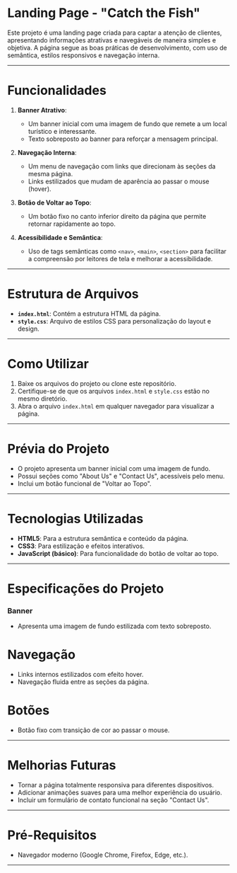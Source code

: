 # Landing Page - "Catch the Fish"

Este projeto é uma landing page criada para captar a atenção de clientes, apresentando informações atrativas e navegáveis de maneira simples e objetiva. A página segue as boas práticas de desenvolvimento, com uso de semântica, estilos responsivos e navegação interna.

---

# Funcionalidades

1. **Banner Atrativo**:
   - Um banner inicial com uma imagem de fundo que remete a um local turístico e interessante.
   - Texto sobreposto ao banner para reforçar a mensagem principal.

2. **Navegação Interna**:
   - Um menu de navegação com links que direcionam às seções da mesma página.
   - Links estilizados que mudam de aparência ao passar o mouse (hover).

3. **Botão de Voltar ao Topo**:
   - Um botão fixo no canto inferior direito da página que permite retornar rapidamente ao topo.

4. **Acessibilidade e Semântica**:
   - Uso de tags semânticas como `<nav>`, `<main>`, `<section>` para facilitar a compreensão por leitores de tela e melhorar a acessibilidade.

---

# Estrutura de Arquivos

- **`index.html`**: Contém a estrutura HTML da página.
- **`style.css`**: Arquivo de estilos CSS para personalização do layout e design.

---

# Como Utilizar

1. Baixe os arquivos do projeto ou clone este repositório.
2. Certifique-se de que os arquivos `index.html` e `style.css` estão no mesmo diretório.
3. Abra o arquivo `index.html` em qualquer navegador para visualizar a página.

---

# Prévia do Projeto

- O projeto apresenta um banner inicial com uma imagem de fundo.
- Possui seções como "About Us" e "Contact Us", acessíveis pelo menu.
- Inclui um botão funcional de "Voltar ao Topo".

---

# Tecnologias Utilizadas

- **HTML5**: Para a estrutura semântica e conteúdo da página.
- **CSS3**: Para estilização e efeitos interativos.
- **JavaScript (básico)**: Para funcionalidade do botão de voltar ao topo.

---

# Especificações do Projeto

### Banner
- Apresenta uma imagem de fundo estilizada com texto sobreposto.

# Navegação
- Links internos estilizados com efeito hover.
- Navegação fluida entre as seções da página.

# Botões
- Botão fixo com transição de cor ao passar o mouse.

---

# Melhorias Futuras

- Tornar a página totalmente responsiva para diferentes dispositivos.
- Adicionar animações suaves para uma melhor experiência do usuário.
- Incluir um formulário de contato funcional na seção "Contact Us".

---

# Pré-Requisitos

- Navegador moderno (Google Chrome, Firefox, Edge, etc.).

---



